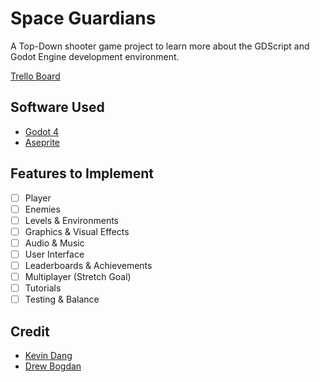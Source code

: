 # Space Guardians
A Top-Down shooter game project to learn more about the GDScript and Godot Engine development environment.

[Trello Board](https://trello.com/b/2xzfJTfC/space-game-project)

## Software Used
* [Godot 4](https://godotengine.org/download/)
* [Aseprite](https://www.aseprite.org/)

## Features to Implement
- [ ] Player
- [ ] Enemies
- [ ] Levels & Environments
- [ ] Graphics & Visual Effects
- [ ] Audio & Music
- [ ] User Interface
- [ ] Leaderboards & Achievements
- [ ] Multiplayer (Stretch Goal)
- [ ] Tutorials
- [ ] Testing & Balance

## Credit
* [Kevin Dang](https://github.com/kevinthedang)
* [Drew Bogdan](https://github.com/DrewBogdan)
